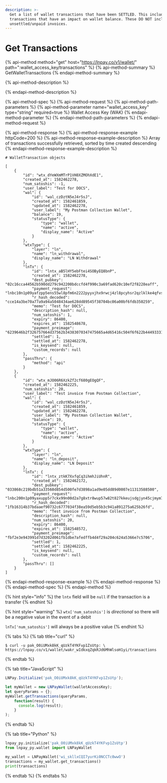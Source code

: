 ```yaml
---
description: >-
  Get a list of wallet transactions that have been SETTLED. This includes only
  transactions that have an impact on wallet balance. These DO NOT include
  unsettled/unpaid invoices.
---
```


# Get Transactions

{% api-method method="get" host="https://lnpay.co/v1/wallet/" path=":wallet\_access\_key/transactions" %}
{% api-method-summary %}
GetWalletTransactions
{% endapi-method-summary %}

{% api-method-description %}

{% endapi-method-description %}

{% api-method-spec %}
{% api-method-request %}
{% api-method-path-parameters %}
{% api-method-parameter name="wallet\_access\_key" type="string" required=true %}
Wallet Access Key \(WAK\)
{% endapi-method-parameter %}
{% endapi-method-path-parameters %}
{% endapi-method-request %}

{% api-method-response %}
{% api-method-response-example httpCode=200 %}
{% api-method-response-example-description %}
Array of transactions successfully retrieved, sorted by time created descending
{% endapi-method-response-example-description %}

```
# WalletTransaction objects

[
    {
        "id": "wtx_dYeWXmMTrP1VH8XZMOhXdE1",
        "created_at": 1582462278,
        "num_satoshis": -1,
        "user_label": "Test for DOCS",
        "wal": {
            "id": "wal_czDztN5eJ4r5sJ",
            "created_at": 1582461859,
            "updated_at": 1582462278,
            "user_label": "My Postman Collection Wallet",
            "balance": 19,
            "statusType": {
                "type": "wallet",
                "name": "active",
                "display_name": "Active"
            }
        },
        "wtxType": {
            "layer": "ln",
            "name": "ln_withdrawal",
            "display_name": "LN Withdrawal"
        },
        "lnTx": {
            "id": "lntx_aB5lHY5ebFtei4SOByEQ8bnP",
            "created_at": 1582462278,
            "dest_pubkey": "02c16cca44562b590dd279c942200bdccfd4f990c3a69fad620c10ef2f8228eaff",
            "payment_request": "lnbc10n1p09yafzpp5ens55wl8pfm6n2222pyyxjhx9rwcj4zl8pcyhsr2qzlklke4qfvsdq423jhxapqvehhygzyfap4xxqyz5vqcqzyssp52vyh6djmjt644fygwr54cs9vv82d2zc67tmkeun3c40ypzrvqe4srzjqt0pr36g7ke9elfvaqq3wmfey6laun0z8v0lg0nf9fdhdncxsp0y5zxkp5qqnsgqqqqqqqqqqqqq05qqrc9qy9qsqq3a4p9tvmy3sf7h2mlfpd5rcdldsyaksf8e0rk09yxtzvhcyzjrsg2janexechmzaqmnz9c7de04et7jkhmvkkjdnzn3txnz2a204ucplr595s",
            "r_hash_decoded": "cce14a3be70a77a9a94a5048434ae628dd89545f38704bc06a00bf6fdb350259",
            "memo": "Test for DOCS",
            "description_hash": null,
            "num_satoshis": 1,
            "expiry": 86400,
            "expires_at": 1582548678,
            "payment_preimage": "6239646b2f326757664d37562b34383070347475665a4d65416c504f6f622b444933314c4e6246593554553d",
            "settled": 1,
            "settled_at": 1582462278,
            "is_keysend": null,
            "custom_records": null
        },
        "passThru": {
            "method": "api"
        }
    },
    {
        "id": "wtx_mJO06R6XzkZf2cf680gEOgQF",
        "created_at": 1582462225,
        "num_satoshis": 20,
        "user_label": "Test invoice from Postman Collection",
        "wal": {
            "id": "wal_czDztN5eJ4r5sJ",
            "created_at": 1582461859,
            "updated_at": 1582462278,
            "user_label": "My Postman Collection Wallet",
            "balance": 19,
            "statusType": {
                "type": "wallet",
                "name": "active",
                "display_name": "Active"
            }
        },
        "wtxType": {
            "layer": "ln",
            "name": "ln_deposit",
            "display_name": "LN Deposit"
        },
        "lnTx": {
            "id": "lntx_ztkK7XxfqCq3ihmhJiUhnR",
            "created_at": 1582462172,
            "dest_pubkey": "033868c219bdb51a33560d854d500fe7d3898a1ad9e05dd89d0007e11313588500",
            "payment_request": "lnbc200n1p09yaxupp5r7ckx99n00d2a7g8xtr8wup57w82t827kkeujsdgjyn45cjmym7sdp623jhxapqd9h8vmmfvdjjqenjdakjq5r0wd6x6ctwyppk7mrvv43hg6t0dccqzpgxqyz5vqsp5gyfwnrqnkyvxxgpww0vwsl8tfe524ggr5kngr8n8fn4vt9xl5ggs9qy9qsq42vwx9dh2n3ggrlgwqqxqq77detywruhv2s558uk3vfrumgmjfhs3y8hwtgxe7cx6svg4pr87qzfg8mgawsveqe6wn0te9d3h02fm4spxtzy5s",
            "r_hash_decoded": "1fb16314b37bdaaef90732c6777034f38ea59d5eb5b3c941a891275a625b26fd",
            "memo": "Test invoice from Postman Collection",
            "description_hash": null,
            "num_satoshis": 20,
            "expiry": 86400,
            "expires_at": 1582548572,
            "payment_preimage": "fbf2e3e943991d7d3202d061fb1dbe7afedffb4d4f29a204c624a5366e7c5706",
            "settled": 1,
            "settled_at": 1582462225,
            "is_keysend": null,
            "custom_records": null
        },
        "passThru": []
    }
]
```
{% endapi-method-response-example %}
{% endapi-method-response %}
{% endapi-method-spec %}
{% endapi-method %}

{% hint style="info" %}
the `lntx` field will be `null` if the transaction is a transfer
{% endhint %}

{% hint style="warning" %}
`wtx['num_satoshis']` is _directional_ so there will be a negative value in the event of a debit

`lnTx['num_satoshis']` will always be a positive value
{% endhint %}

{% tabs %}
{% tab title="curl" %}
```text
$ curl -u pak_O0iUMxk8kK_qUzkT4YKFvp1ZsUtp: \
https://lnpay.co/v1/wallet/wakr_wIdkxqZqkRJd6MhWlsoH1yi/transactions
```
{% endtab %}

{% tab title="JavaScript" %}
```javascript
LNPay.Initialize('pak_O0iUMxk8kK_qUzkT4YKFvp1ZsUtp');

let myWallet = new LNPayWallet(walletAccessKey);
let queryParams = {};
myWallet.getTransactions(queryParams,
    function(result) {
      console.log(result);
    }
);
```
{% endtab %}

{% tab title="Python" %}
```python
lnpay_py.initialize('pak_O0iUMxk8kK_qUzkT4YKFvp1ZsUtp')
from lnpay_py.wallet import LNPayWallet

my_wallet = LNPayWallet('wi_skllxCQI7yurKi0NCCTc0wwO')
transactions = my_wallet.get_transactions()
print(transactions)
```
{% endtab %}
{% endtabs %}

